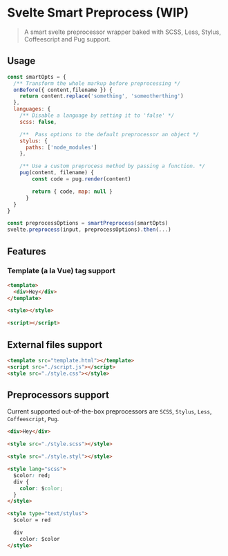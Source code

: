 # Svelte Smart Preprocess (WIP)

> A smart svelte preprocessor wrapper baked with SCSS, Less, Stylus, Coffeescript and Pug support.

## Usage

```js
const smartOpts = {
  /** Transform the whole markup before preprocessing */
  onBefore({ content,filename }) {
    return content.replace('something', 'someotherthing')
  },
  languages: {
    /** Disable a language by setting it to 'false' */
    scss: false,

    /**  Pass options to the default preprocessor an object */
    stylus: {
      paths: ['node_modules']
    },

    /** Use a custom preprocess method by passing a function. */
    pug(content, filename) {
        const code = pug.render(content)

        return { code, map: null }
      }
  }
}

const preprocessOptions = smartPreprocess(smartOpts)
svelte.preprocess(input, preprocessOptions).then(...)
```

## Features

### Template (a la Vue) tag support

```html
<template>
  <div>Hey</div>
</template>

<style></style>

<script></script>
```

## External files support

```html
<template src="template.html"></template>
<script src="./script.js"></script>
<style src="./style.css"></style>
```

## Preprocessors support

Current supported out-of-the-box preprocessors are `SCSS`, `Stylus`, `Less`, `Coffeescript`, `Pug`.

```html
<div>Hey</div>

<style src="./style.scss"></style>

<style src="./style.styl"></style>

<style lang="scss">
  $color: red;
  div {
    color: $color;
  }
</style>

<style type="text/stylus">
  $color = red

  div
    color: $color
</style>
```